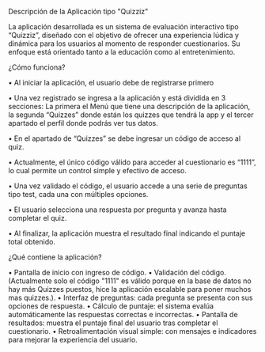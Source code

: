 Descripción de la Aplicación tipo "Quizziz"

La aplicación desarrollada es un sistema de evaluación interactivo tipo “Quizziz”, diseñado con el objetivo de ofrecer una experiencia lúdica y dinámica para los usuarios al momento de responder cuestionarios. Su enfoque está orientado tanto a la educación como al entretenimiento.

¿Cómo funciona?

•	Al iniciar la aplicación, el usuario debe de registrarse primero

•	Una vez registrado se ingresa a la aplicación y está dividida en 3 secciones: La primera el Menú que tiene una descripción de la aplicación, la segunda “Quizzes” donde están los quizzes que tendrá la app y el tercer apartado el perfil donde podrás ver tus datos.

•	En el apartado de “Quizzes” se debe ingresar un código de acceso al quiz.

•	Actualmente, el único código válido para acceder al cuestionario es “1111”, lo cual permite un control simple y efectivo de acceso.

•	Una vez validado el código, el usuario accede a una serie de preguntas tipo test, cada una con múltiples opciones.

•	El usuario selecciona una respuesta por pregunta y avanza hasta completar el quiz.

•	Al finalizar, la aplicación muestra el resultado final indicando el puntaje total obtenido.

¿Qué contiene la aplicación?

•	Pantalla de inicio con ingreso de código.
•	Validación del código. (Actualmente solo el código "1111" es válido porque en la base de datos no hay más Quizzes puestos, hice la aplicación escalable para poner muchos mas quizzes.).
•	Interfaz de preguntas: cada pregunta se presenta con sus opciones de respuesta.
•	Cálculo de puntaje: el sistema evalúa automáticamente las respuestas correctas e incorrectas.
•	Pantalla de resultados: muestra el puntaje final del usuario tras completar el cuestionario.
•	Retroalimentación visual simple: con mensajes e indicadores para mejorar la experiencia del usuario.
